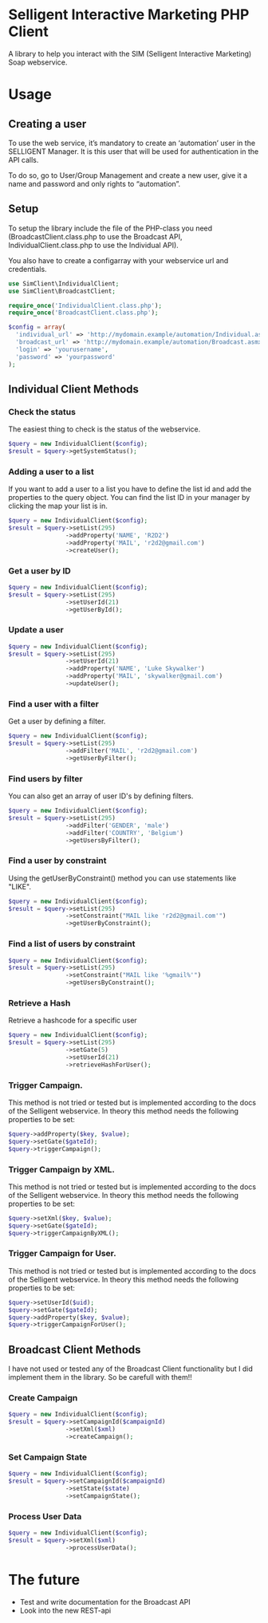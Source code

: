 # Selligent Interactive Marketing PHP Client
A library to help you interact with the SIM (Selligent Interactive Marketing) Soap webservice.

# Usage
## Creating a user
To use the web service, it’s mandatory to create an ‘automation’ user in the SELLIGENT Manager. It is this 
user that will be used for authentication in the API calls. 

To do so, go to User/Group Management and create a new user, give it a name and password and only 
rights to “automation”.

## Setup
To setup the library include the file of the PHP-class you need (BroadcastClient.class.php to use the Broadcast API, IndividualClient.class.php to use the Individual API).

You also have to create a configarray with your webservice url and credentials.

```PHP
use SimClient\IndividualClient;
use SimClient\BroadcastClient;

require_once('IndividualClient.class.php');
require_once('BroadcastClient.class.php');

$config = array(
  'individual_url' => 'http://mydomain.example/automation/Individual.asmx?WSDL',
  'broadcast_url' => 'http://mydomain.example/automation/Broadcast.asmx?WSDL',
  'login' => 'yourusername',
  'password' => 'yourpassword'
);
```

## Individual Client Methods
### Check the status
The easiest thing to check is the status of the webservice.

```PHP
$query = new IndividualClient($config);
$result = $query->getSystemStatus();
```

### Adding a user to a list
If you want to add a user to a list you have to define the list id and add the properties to the query object. You can find the list ID in your manager by clicking the map your list is in.

```PHP
$query = new IndividualClient($config);
$result = $query->setList(295)
                ->addProperty('NAME', 'R2D2')
                ->addProperty('MAIL', 'r2d2@gmail.com')
                ->createUser();
```

### Get a user by ID
```PHP
$query = new IndividualClient($config);
$result = $query->setList(295)
                ->setUserId(21)
                ->getUserById();
```

### Update a user
```PHP
$query = new IndividualClient($config);
$result = $query->setList(295)
                ->setUserId(21)
                ->addProperty('NAME', 'Luke Skywalker')
                ->addProperty('MAIL', 'skywalker@gmail.com')
                ->updateUser();
```

### Find a user with a filter
Get a user by defining a filter.
```PHP
$query = new IndividualClient($config);
$result = $query->setList(295)
                ->addFilter('MAIL', 'r2d2@gmail.com')
                ->getUserByFilter(); 
```

### Find users by filter
You can also get an array of user ID's by defining filters.
```PHP
$query = new IndividualClient($config);
$result = $query->setList(295)
                ->addFilter('GENDER', 'male')
                ->addFilter('COUNTRY', 'Belgium')
                ->getUsersByFilter();
```

### Find a user by constraint
Using the getUserByConstraint() method you can use statements like "LIKE".
```PHP
$query = new IndividualClient($config);
$result = $query->setList(295)
                ->setConstraint("MAIL like 'r2d2@gmail.com'")
                ->getUserByConstraint();
```

### Find a list of users by constraint
```PHP
$query = new IndividualClient($config);
$result = $query->setList(295)
                ->setConstraint("MAIL like '%gmail%'")
                ->getUsersByConstraint();
```

### Retrieve a Hash
Retrieve a hashcode for a specific user
```PHP
$query = new IndividualClient($config);
$result = $query->setList(295)
                ->setGate(5)
                ->setUserId(21)
                ->retrieveHashForUser();
```

### Trigger Campaign.
This method is not tried or tested but is implemented according to the docs of the Selligent webservice. In theory this method needs the following properties to be set:
```PHP
$query->addProperty($key, $value);
$query->setGate($gateId);
$query->triggerCampaign();
```

### Trigger Campaign by XML.
This method is not tried or tested but is implemented according to the docs of the Selligent webservice. In theory this method needs the following properties to be set:
```PHP
$query->setXml($key, $value);
$query->setGate($gateId);
$query->triggerCampaignByXML();
```

### Trigger Campaign for User.
This method is not tried or tested but is implemented according to the docs of the Selligent webservice. In theory this method needs the following properties to be set:
```PHP
$query->setUserId($uid);
$query->setGate($gateId);
$query->addProperty($key, $value);
$query->triggerCampaignForUser();
```

## Broadcast Client Methods
I have not used or tested any of the Broadcast Client functionality but I did implement them in the library. So be carefull with them!!

### Create Campaign
```PHP
$query = new IndividualClient($config);
$result = $query->setCampaignId($campaignId)
                ->setXml($xml)
                ->createCampaign();
```

### Set Campaign State
```PHP
$query = new IndividualClient($config);
$result = $query->setCampaignId($campaignId)
                ->setState($state)
                ->setCampaignState();
```

### Process User Data
```PHP
$query = new IndividualClient($config);
$result = $query->setXml($xml)
                ->processUserData();
```

# The future
- Test and write documentation for the Broadcast API
- Look into the new REST-api